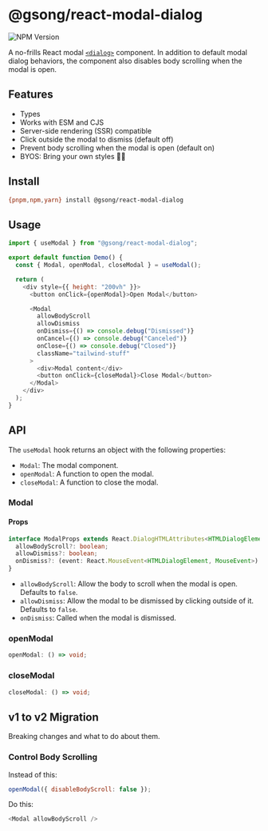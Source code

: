 # @gsong/react-modal-dialog

![NPM Version](https://img.shields.io/npm/v/%40gsong%2Freact-modal-dialog)

A no-frills React modal [`<dialog>`][dialog] component. In addition to default
modal dialog behaviors, the component also disables body scrolling when the
modal is open.

## Features

- Types
- Works with ESM and CJS
- Server-side rendering (SSR) compatible
- Click outside the modal to dismiss (default off)
- Prevent body scrolling when the modal is open (default on)
- BYOS: Bring your own styles 🧑‍🎤

## Install

```sh
{pnpm,npm,yarn} install @gsong/react-modal-dialog
```

## Usage

```js
import { useModal } from "@gsong/react-modal-dialog";

export default function Demo() {
  const { Modal, openModal, closeModal } = useModal();

  return (
    <div style={{ height: "200vh" }}>
      <button onClick={openModal}>Open Modal</button>

      <Modal
        allowBodyScroll
        allowDismiss
        onDismiss={() => console.debug("Dismissed")}
        onCancel={() => console.debug("Canceled")}
        onClose={() => console.debug("Closed")}
        className="tailwind-stuff"
      >
        <div>Modal content</div>
        <button onClick={closeModal}>Close Modal</button>
      </Modal>
    </div>
  );
}
```

## API

The `useModal` hook returns an object with the following properties:

- `Modal`: The modal component.
- `openModal`: A function to open the modal.
- `closeModal`: A function to close the modal.

### Modal

#### Props

```ts
interface ModalProps extends React.DialogHTMLAttributes<HTMLDialogElement> {
  allowBodyScroll?: boolean;
  allowDismiss?: boolean;
  onDismiss?: (event: React.MouseEvent<HTMLDialogElement, MouseEvent>) => void;
}
```

- `allowBodyScroll`: Allow the body to scroll when the modal is open. Defaults
  to `false`.
- `allowDismiss`: Allow the modal to be dismissed by clicking outside of it.
  Defaults to `false`.
- `onDismiss`: Called when the modal is dismissed.

### openModal

```ts
openModal: () => void;
```

### closeModal

```ts
closeModal: () => void;
```

## v1 to v2 Migration

Breaking changes and what to do about them.

### Control Body Scrolling

Instead of this:

```js
openModal({ disableBodyScroll: false });
```

Do this:

```js
<Modal allowBodyScroll />
```

[dialog]: https://developer.mozilla.org/en-US/docs/Web/HTML/Element/dialog

